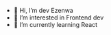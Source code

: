 - 👋 Hi, I’m dev Ezenwa
- 👀 I’m interested in Frontend dev
- 🌱 I’m currently learning React
  

<!---
GuruEzenws/GuruEzenws is a ✨ special ✨ repository because its `README.md` (this file) appears on your GitHub profile.
You can click the Preview link to take a look at your changes.
--->
